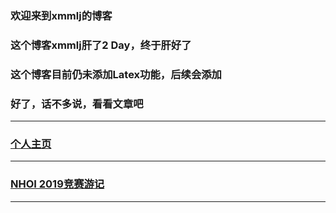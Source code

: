 ### 欢迎来到xmmlj的博客

### 这个博客xmmlj肝了2 Day，终于肝好了

### 这个博客目前仍未添加Latex功能，后续会添加

### 好了，话不多说，看看文章吧


---

### [个人主页](https://xmmlj.github.io/个人主页)

---

### [NHOI 2019竞赛游记](https://xmmlj.github.io/NHOI%202019游记)

---
